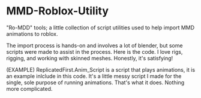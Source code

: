 # MMD-Roblox-Utility

"Ro-MDD" tools; a little collection of script utilities used to help import MMD animations to roblox.

The import process is hands-on and involves a lot of blender, but some scripts were made to assist in the process. Here is the code. I love rigs, rigging, and working with skinned meshes. Honestly, it's satisfying!

(EXAMPLE) ReplicatedFirst.Anim_Script is a script that plays animations, it is an example inlclude in this code. It's a little messy script I made for the single, sole purpose of running animations. That's what it does. Nothing more complicated.


